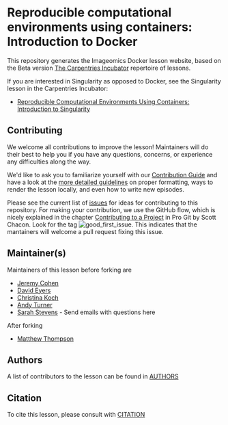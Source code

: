 # Reproducible computational environments using containers: Introduction to Docker

This repository generates the Imageomics Docker lesson website, based on the Beta version [The Carpentries Incubator](https://carpentries-incubator.org/) repertoire of lessons. 

If you are interested in Singularity as opposed to Docker, see the Singularity lesson in the Carpentries Incubator: 
* [Reproducible Computational Environments Using Containers: Introduction to Singularity](https://github.com/carpentries-incubator/singularity-introduction)

## Contributing

We welcome all contributions to improve the lesson! Maintainers will do their best to help you if you have any
questions, concerns, or experience any difficulties along the way.

We'd like to ask you to familiarize yourself with our [Contribution Guide](CONTRIBUTING.md) and have a look at
the [more detailed guidelines][lesson-example] on proper formatting, ways to render the lesson locally, and even
how to write new episodes.

Please see the current list of [issues](https://github.com/carpentries-incubator/docker-introduction/issues) for ideas for contributing to this
repository. For making your contribution, we use the GitHub flow, which is
nicely explained in the chapter [Contributing to a Project](http://git-scm.com/book/en/v2/GitHub-Contributing-to-a-Project) in Pro Git
by Scott Chacon.
Look for the tag ![good_first_issue](https://img.shields.io/badge/-good%20first%20issue-gold.svg). This indicates that the mantainers will welcome a pull request fixing this issue.  


## Maintainer(s)

Maintainers of this lesson before forking are  

* [Jeremy Cohen](https://github.com/jcohen02)
* [David Eyers](https://github.com/dme26/)
* [Christina Koch](https://github.com/ChristinaLK)
* [Andy Turner](https://github.com/aturner-epcc)
* [Sarah Stevens](https://github.com/sstevens2/) - Send emails with questions here

After forking

* [Matthew Thompson](https://github.com/thompsonmj)

## Authors

A list of contributors to the lesson can be found in [AUTHORS](AUTHORS)

## Citation

To cite this lesson, please consult with [CITATION](CITATION)

[lesson-example]: https://carpentries.github.io/lesson-example
